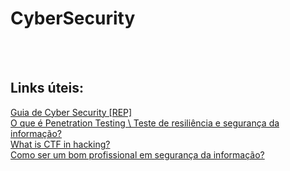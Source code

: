 # CyberSecurity


<br><br>
## Links úteis:

<a href="https://github.com/arthurspk/guiadecybersecurity"> Guia de Cyber Security [REP]</a><br>
<a href="https://www.cysource-academy.com.br/blog/cyber_education_r"> O que é Penetration Testing \ Teste de resiliência e segurança da informação?</a><br>
<a href="https://www.hackthebox.com/blog/what-is-ctf"> What is CTF in hacking?</a><br>
<a href="https://www.mentebinaria.com.br/artigos/como-ser-um-bom-profissional-em-seguran%C3%A7a-da-informa%C3%A7%C3%A3o-r32/"> Como ser um bom profissional em segurança da informação?</a><br>
